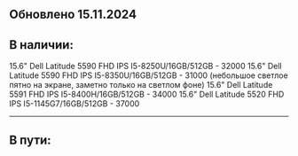 Обновлено 15.11.2024
----------
В наличии:  
----------

15.6" Dell Latitude 5590 FHD IPS I5-8250U/16GB/512GB - 32000
15.6" Dell Latitude 5590 FHD IPS I5-8350U/16GB/512GB - 31000 (небольшое светлое пятно на экране, заметно только на светлом фоне)
15.6" Dell Latitude 5591 FHD IPS I5-8400H/16GB/512GB - 34000
15.6" Dell Latitude 5520 FHD IPS I5-1145G7/16GB/512GB - 37000

-------
В пути:
-------
